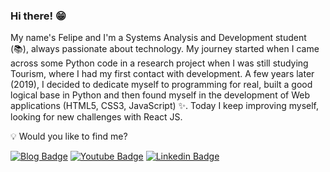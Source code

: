 ### Hi there! 😁


My name's Felipe and I'm a Systems Analysis and Development student (📚), always passionate about technology. My journey started when I came across some Python code in a research project when I was still studying Tourism, where I had my first contact with development. A few years later (2019), I decided to dedicate myself to programming for real, built a good logical base in Python and then found myself in the development of Web applications (HTML5, CSS3, JavaScript) ✨. Today I keep improving myself, looking for new challenges with React JS.

💡 Would you like to find me?

[![Blog Badge](https://img.shields.io/badge/Site-felipecardoso-black)](https://felipecard.github.io/site_felipe_cardoso/)
[![Youtube Badge](https://img.shields.io/badge/-Youtube-FF0000?style=flat-square&labelColor=FF0000&logo=youtube&logoColor=white&link=https://youtube.com/c/felipecardoso)](https://www.youtube.com/channel/UCVICskqDBiy-JGH_diJN7cg/videos?view_as=subscriber)
[![Linkedin Badge](https://img.shields.io/badge/-LinkedIn-blue?style=flat-square&logo=Linkedin&logoColor=white&link=https://www.linkedin.com/in/felipecardoso)](https://www.linkedin.com/in/felipe-cardoso-70bb5732/)


